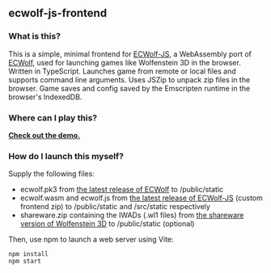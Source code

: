 ## ecwolf-js-frontend

### What is this?

This is a simple, minimal frontend for [ECWolf-JS](https://github.com/54ac/ecwolf-js), a WebAssembly port of [ECWolf](https://maniacsvault.net/ecwolf/), used for launching games like Wolfenstein 3D in the browser. Written in TypeScript. Launches game from remote or local files and supports command line arguments. Uses JSZip to unpack zip files in the browser. Game saves and config saved by the Emscripten runtime in the browser's IndexedDB.

### Where can I play this?

**[Check out the demo.](https://54ac.ovh/ecwolf)**

### How do I launch this myself?

Supply the following files:

- ecwolf.pk3 from [the latest release of ECWolf](https://maniacsvault.net/ecwolf/download.php) to /public/static
- ecwolf.wasm and ecwolf.js from [the latest release of ECWolf-JS](https://github.com/54ac/ecwolf-js/releases) (custom frontend zip) to /public/static and /src/static respectively
- shareware.zip containing the IWADs (.wl1 files) from [the shareware version of Wolfenstein 3D](https://archive.org/details/wolf3dsw) to /public/static (optional)

Then, use npm to launch a web server using Vite:

```
npm install
npm start
```
